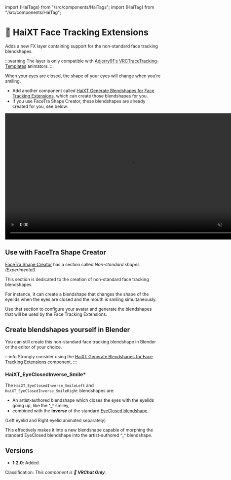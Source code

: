 ﻿import {HaiTags} from "/src/components/HaiTags";
import {HaiTag} from "/src/components/HaiTag";

# 💬 HaiXT Face Tracking Extensions

<HaiTags>
<HaiTag requiresVRChat={true} />
</HaiTags>

Adds a new FX layer containing support for the non-standard face tracking blendshapes.

:::warning
The layer is only compatible with [Adjerry91's VRCTraceTracking-Templates](https://github.com/Adjerry91/VRCFaceTracking-Templates) animators.
:::

When your eyes are closed, the shape of your eyes will change when you're smiling.

- Add another component called [HaiXT Generate Blendshapes for Face Tracking Extensions](../universal/haixt-generate-blendshapes-for-face-tracking-extensions), which can create those blendshapes for you.
- If you use FaceTra Shape Creator, these blendshapes are already created for you, see below.

<video controls muted width="816">
<source src={'https://downscale.srv.hai-vr.dev/assets/docs/smile-f.mp4' ?? require('../img/smile-f.mp4').default}/>
</video>

## Use with FaceTra Shape Creator

[FaceTra Shape Creator](/docs/products/facetra-shape-creator) has a section called *Non-standard shapes (Experimental)*.

This section is dedicated to the creation of non-standard face tracking blendshapes.

For instance, it can create a blendshape that changes the shape of the eyelids when the eyes are closed and the mouth is smiling simultaneously.

Use that section to configure your avatar and generate the blendshapes that will be used by the Face Tracking Extensions.

## Create blendshapes yourself in Blender

You can still create this non-standard face tracking blendshape in Blender or the editor of your choice.

:::info
Strongly consider using the [HaiXT Generate Blendshapes for Face Tracking Extensions](../universal/haixt-generate-blendshapes-for-face-tracking-extensions) component.
:::

### HaiXT_EyeClosedInverse_Smile*

The `HaiXT_EyeClosedInverse_SmileLeft` and `HaiXT_EyeClosedInverse_SmileRight` blendshapes are:

- An artist-authored blendshape which closes the eyes with the eyelids going up, like the ^_^ smiley,
- combined with the **inverse** of the standard [EyeClosed blendshape](https://docs.vrcft.io/docs/tutorial-avatars/tutorial-avatars-extras/unified-blendshapes#ue-base-shapes).

(Left eyelid and Right eyelid animated separately)

This effectively makes it into a new blendshape capable of morphing the standard EyeClosed blendshape into the artist-authored ^_^ blendshape.

## Versions

- **1.2.0**: Added.

Classification: *This component is **💬 VRChat Only**.*
